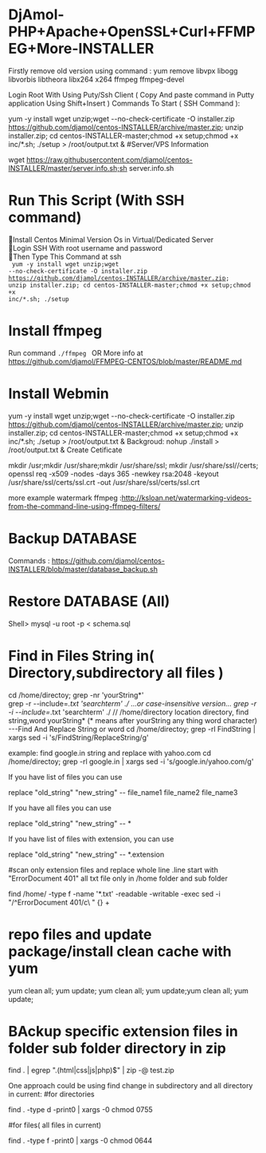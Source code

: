 # DjAmol-PHP+Apache+OpenSSL+Curl+FFMPEG+More-INSTALLER
Firstly remove old version using command :
yum remove libvpx libogg libvorbis libtheora libx264 x264 ffmpeg ffmpeg-devel

Login Root With Using Puty/Ssh Client ( Copy And paste command in Putty application Using Shift+Insert )
Commands To Start ( SSH Command ):




yum -y install wget unzip;wget --no-check-certificate -O installer.zip https://github.com/djamol/centos-INSTALLER/archive/master.zip; unzip installer.zip;
cd centos-INSTALLER-master;chmod +x setup;chmod +x inc/*.sh; ./setup > /root/output.txt & 
#Server/VPS Information

wget https://raw.githubusercontent.com/djamol/centos-INSTALLER/master/server.info.sh;sh server.info.sh

# Run This Script (With SSH command)
&#x1F536;Install Centos Minimal Version Os in Virtual/Dedicated Server<br />
&#x1F536;Login SSH With root username and password<br />
&#x1F53D;Then Type This Command at ssh<br /><code>
yum -y install wget unzip;wget --no-check-certificate -O installer.zip https://github.com/djamol/centos-INSTALLER/archive/master.zip; unzip installer.zip; cd centos-INSTALLER-master;chmod +x setup;chmod +x inc/*.sh;
./setup</code>

# Install ffmpeg

Run command <code>./ffmpeg </code>
OR More info at https://github.com/djamol/FFMPEG-CENTOS/blob/master/README.md

# Install Webmin

yum -y install wget unzip;wget --no-check-certificate -O installer.zip https://github.com/djamol/centos-INSTALLER/archive/master.zip; unzip installer.zip;
cd centos-INSTALLER-master;chmod +x setup;chmod +x inc/*.sh; ./setup > /root/output.txt & 
Backgroud: nohup ./install > /root/output.txt & 
Create Cetificate

mkdir /usr;mkdir /usr/share;mkdir /usr/share/ssl; mkdir /usr/share/ssl//certs;
openssl req -x509 -nodes -days 365 -newkey rsa:2048 -keyout /usr/share/ssl/certs/ssl.crt -out /usr/share/ssl/certs/ssl.crt

more example watermark ffmpeg :http://ksloan.net/watermarking-videos-from-the-command-line-using-ffmpeg-filters/


# Backup DATABASE
Commands : https://github.com/djamol/centos-INSTALLER/blob/master/database_backup.sh
# Restore DATABASE (All)
Shell>   mysql -u root -p < schema.sql

# Find in Files String in( Directory,subdirectory all files )
cd /home/directoy; grep -nr 'yourString*'  
grep -r --include=*.txt 'searchterm' ./  ...or case-insensitive version... grep -r -i --include=*.txt 'searchterm' ./
// /home/directory location directory, find string,word yourString* (* means after yourString any thing word character)
---Find And Replace String or word
cd /home/directoy; grep -rl FindString | xargs sed -i 's/FindString/ReplaceString/g'

example: find google.in string and replace with yahoo.com
cd /home/directoy; grep -rl google.in | xargs sed -i 's/google.in/yahoo.com/g'



If you have list of files you can use

replace "old_string" "new_string" -- file_name1 file_name2 file_name3

If you have all files you can use

replace "old_string" "new_string" -- *

If you have list of files with extension, you can use

replace "old_string" "new_string" -- *.extension

#scan only extension files and replace whole line .line start with 
"ErrorDocument 401" 
all txt file only 
in /home folder and sub folder

find /home/ -type f -name '*.txt' -readable -writable -exec sed -i "/^ErrorDocument 401/c\  " {} +


# repo files and update package/install clean cache with yum
 yum clean all; yum update; yum clean all; yum update;yum clean all; yum update;

# BAckup specific extension files in folder sub folder directory in zip
find . | egrep "\.(html|css|js|php)$" | zip -@ test.zip

One approach could be using find change in subdirectory and all directory in current:
#for directories

find . -type d -print0 | xargs -0 chmod 0755

#for files( all files in current)

find . -type f -print0 | xargs -0 chmod 0644

